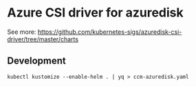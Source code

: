 # Azure CSI driver for azuredisk

See more: https://github.com/kubernetes-sigs/azuredisk-csi-driver/tree/master/charts

## Development

```shell
kubectl kustomize --enable-helm . | yq > ccm-azuredisk.yaml
```
